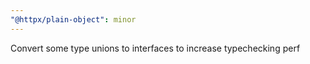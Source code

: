 ```yaml
---
"@httpx/plain-object": minor
---
```


Convert some type unions to interfaces to increase typechecking perf
